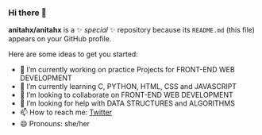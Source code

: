 ### Hi there 👋

**anitahx/anitahx** is a ✨ _special_ ✨ repository because its `README.md` (this file) appears on your GitHub profile.

Here are some ideas to get you started:

- 🔭 I’m currently working on practice Projects for FRONT-END WEB DEVELOPMENT
- 🌱 I’m currently learning C, PYTHON, HTML, CSS and JAVASCRIPT
- 👯 I’m looking to collaborate on FRONT-END WEB DEVELOPMENT
- 🤔 I’m looking for help with DATA STRUCTURES and ALGORITHMS
- 📫 How to reach me: [Twitter](https://https://twitter.com/x_anitah)
- 😄 Pronouns: she/her
